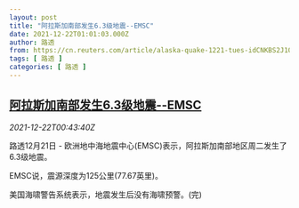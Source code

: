 ```yaml
---
layout: post
title: "阿拉斯加南部发生6.3级地震--EMSC"
date: 2021-12-22T01:01:03.000Z
author: 路透
from: https://cn.reuters.com/article/alaska-quake-1221-tues-idCNKBS2J101J
tags: [ 路透 ]
categories: [ 路透 ]
---
```

<!--1640134863000-->
[阿拉斯加南部发生6.3级地震--EMSC](https://cn.reuters.com/article/alaska-quake-1221-tues-idCNKBS2J101J)
------

<div>
<div><i>2021-12-22T00:43:40Z</i></div><p>路透12月21日 - 欧洲地中海地震中心(EMSC)表示，阿拉斯加南部地区周二发生了6.3级地震。</p><p>EMSC说，震源深度为125公里(77.67英里)。</p><p>美国海啸警告系统表示，地震发生后没有海啸预警。(完)</p>
</div>
